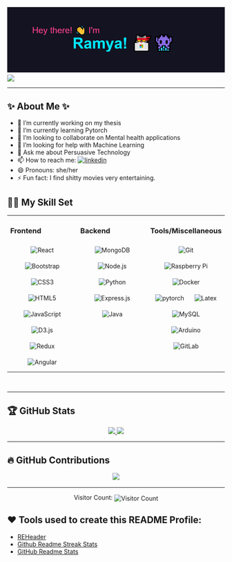 <img src="https://github.com/RPraneetha/RPraneetha/blob/6d62738cf1ab5af5ed69241fb4aa653f10ea6cb7/header.png">


<!--
**RPraneetha/RPraneetha** is a ✨ _special_ ✨ repository because its `README.md` (this file) appears on your GitHub profile.

Here are some ideas to get you started:


-->

<img align='center' src='https://media.giphy.com/media/bcKmIWkUMCjVm/giphy.gif' width='200"'>

---

## ✨ About Me ✨

- 🔭 I’m currently working on my thesis
- 🌱 I’m currently learning Pytorch
- 👯 I’m looking to collaborate on Mental health applications
- 🤔 I’m looking for help with Machine Learning
- 💬 Ask me about Persuasive Technology
- 📫 How to reach me: <a href="https://www.linkedin.com/in/ramya-praneetha/" target="_blank">
<img src="https://img.shields.io/badge/linkedin-%231E77B5.svg?&style=for-the-badge&logo=linkedin&logoColor=white" alt="linkedin" style="margin-bottom: 5px;" /></a>
- 😄 Pronouns: she/her
- ⚡ Fun fact: I find shitty movies very entertaining.

## 👩‍💻 My Skill Set  
<table><tr><td valign="top" width="33%">



### Frontend  
<div align="center">  
<img style="margin: 10px" src="https://profilinator.rishav.dev/skills-assets/react-original-wordmark.svg" alt="React" height="50" />  
<img style="margin: 10px" src="https://profilinator.rishav.dev/skills-assets/bootstrap-plain.svg" alt="Bootstrap" height="50" />  
<img style="margin: 10px" src="https://profilinator.rishav.dev/skills-assets/css3-original-wordmark.svg" alt="CSS3" height="50" />  
<img style="margin: 10px" src="https://profilinator.rishav.dev/skills-assets/html5-original-wordmark.svg" alt="HTML5" height="50" />  
<img style="margin: 10px" src="https://profilinator.rishav.dev/skills-assets/javascript-original.svg" alt="JavaScript" height="50" />  
<img style="margin: 10px" src="https://profilinator.rishav.dev/skills-assets/d3.png" alt="D3.js" height="50" />  
<img style="margin: 10px" src="https://profilinator.rishav.dev/skills-assets/redux-original.svg" alt="Redux" height="50" />  
<img style="margin: 10px" src="https://profilinator.rishav.dev/skills-assets/angularjs-original.svg" alt="Angular" height="50" />  
</div>

</td><td valign="top" width="33%">



### Backend  
<div align="center">  
<img style="margin: 10px" src="https://profilinator.rishav.dev/skills-assets/mongodb-original-wordmark.svg" alt="MongoDB" height="50" />  
<img style="margin: 10px" src="https://profilinator.rishav.dev/skills-assets/nodejs-original-wordmark.svg" alt="Node.js" height="50" />  
<img style="margin: 10px" src="https://profilinator.rishav.dev/skills-assets/python-original.svg" alt="Python" height="50" />  
<img style="margin: 10px" src="https://profilinator.rishav.dev/skills-assets/express-original-wordmark.svg" alt="Express.js" height="50" />  
<img style="margin: 10px" src="https://profilinator.rishav.dev/skills-assets/java-original-wordmark.svg" alt="Java" height="50" />  
</div>

</td><td valign="top" width="33%">



### Tools/Miscellaneous   
<div align="center">  
<img style="margin: 10px" src="https://profilinator.rishav.dev/skills-assets/git-scm-icon.svg" alt="Git" height="50" />  
<img style="margin: 10px" src="https://profilinator.rishav.dev/skills-assets/raspberrypi.png" alt="Raspberry Pi" height="50" />  
<img style="margin: 10px" src="https://profilinator.rishav.dev/skills-assets/docker-original-wordmark.svg" alt="Docker" height="50" />  
<img style="margin: 10px" src="https://profilinator.rishav.dev/skills-assets/pytorch-icon.svg" alt="pytorch" height="50" />  
<img style="margin: 10px" src="https://profilinator.rishav.dev/skills-assets/latex.png" alt="Latex" height="50" />  
<img style="margin: 10px" src="https://profilinator.rishav.dev/skills-assets/mysql-original-wordmark.svg" alt="MySQL" height="50" />  
<img style="margin: 10px" src="https://profilinator.rishav.dev/skills-assets/arduino.png" alt="Arduino" height="50" />  
<img style="margin: 10px" src="https://profilinator.rishav.dev/skills-assets/gitlab.svg" alt="GitLab" height="50" />  
</div>

</td></tr></table>  

<br/>  

---

## 🏆 GitHub Stats

<p align="center">
  <a href="https://github.com/anuraghazra/github-readme-stats">
    <img src="https://github-readme-stats.vercel.app/api?username=rpraneetha&theme=radical&border=7B75CC&show_icons=true&count_private=true&text_color=00E7FF&border_color=7B75CC" height="165" />
  </a>
  <a href="https://github.com/anuraghazra/github-readme-stats">
    <img src="https://github-readme-stats.vercel.app/api/top-langs/?username=rpraneetha&l&layout=compact&theme=radical&bg_color=141321&text_color=00E7FF&border_color=7B75CC" height="165">
  </a>
</p>

---

## 🔥 GitHub Contributions
<p align="center">
  <a href="https://git.io/streak-stats">
    <img src="http://github-readme-streak-stats.herokuapp.com?user=RPraneetha&theme=radical&dates=F8D847&currStreakNum=00E7FF&currStreakLabel=00E7FF&border=7B75CC">
  </a>
</p>

---

<p align="center"> 
  Visitor Count: <img src="https://profile-counter.glitch.me/rpraneetha/count.svg" alt="Visitor Count" align="center" />
</p>


## :heart: Tools used to create this README Profile:

- [REHeader](https://github.com/khalby786/REHeader) 
- [Github Readme Streak Stats](https://github.com/DenverCoder1/github-readme-streak-stats)
- [GitHub Readme Stats](https://github.com/anuraghazra/github-readme-stats)
